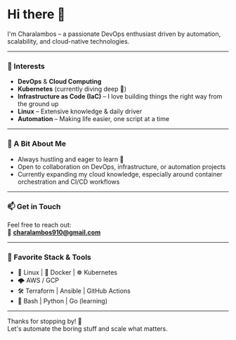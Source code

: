 # Hi there 👋

I'm Charalambos – a passionate DevOps enthusiast driven by automation, scalability, and cloud-native technologies.

---

### 👀 Interests
- **DevOps** & **Cloud Computing**
- **Kubernetes** (currently diving deep 🧠)
- **Infrastructure as Code (IaC)** – I love building things the right way from the ground up
- **Linux** – Extensive knowledge & daily driver
- **Automation** – Making life easier, one script at a time

---

### 🦾 A Bit About Me
- Always hustling and eager to learn 🧠
- Open to collaboration on DevOps, infrastructure, or automation projects
- Currently expanding my cloud knowledge, especially around container orchestration and CI/CD workflows

---

### 📫 Get in Touch
Feel free to reach out:  
📧 **charalambos910@gmail.com**

---

### 🤖 Favorite Stack & Tools
- 🐧 Linux | 🐳 Docker | ☸️ Kubernetes  
- 🌩️ AWS / GCP  
- 🛠️ Terraform | Ansible | GitHub Actions  
- 🧰 Bash | Python | Go (learning)

---

Thanks for stopping by! 🚀  
Let's automate the boring stuff and scale what matters.

<!--
**charalamposlamprou/charalamposlamprou** is a ✨ _special_ ✨ repository because its `README.md` (this file) appears on your GitHub profile.

Here are some ideas to get you started:

- 🔭 I’m currently working on ...
- 🌱 I’m currently learning ...
- 👯 I’m looking to collaborate on ...
- 🤔 I’m looking for help with ...
- 💬 Ask me about ...
- 📫 How to reach me: ...
- 😄 Pronouns: ...
- ⚡ Fun fact: ...
-->

